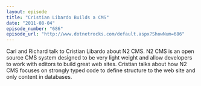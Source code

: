 ```yaml
---
layout: episode
title: "Cristian Libardo Builds a CMS"
date: "2011-08-04"
episode_number: "686"
episode_url: "http://www.dotnetrocks.com/default.aspx?ShowNum=686"
---
```


Carl and Richard talk to Cristian Libardo about N2 CMS. N2 CMS is an open source CMS system designed to be very light weight and allow developers to work with editors to build great web sites. Cristian talks about how N2 CMS focuses on strongly typed code to define structure to the web site and only content in databases. 
